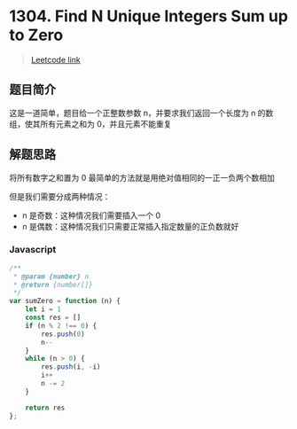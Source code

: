 # 1304. Find N Unique Integers Sum up to Zero

> [Leetcode link](https://leetcode.com/problems/find-n-unique-integers-sum-up-to-zero)

## 题目简介

这是一道简单，题目给一个正整数参数 n，并要求我们返回一个长度为 n 的数组，使其所有元素之和为 0，并且元素不能重复

## 解题思路

将所有数字之和置为 0 最简单的方法就是用绝对值相同的一正一负两个数相加

但是我们需要分成两种情况：

- n 是奇数：这种情况我们需要插入一个 0
- n 是偶数：这种情况我们只需要正常插入指定数量的正负数就好

### Javascript

```javascript
/**
 * @param {number} n
 * @return {number[]}
 */
var sumZero = function (n) {
    let i = 1
    const res = []
    if (n % 2 !== 0) {
        res.push(0)
        n--
    }
    while (n > 0) {
        res.push(i, -i)
        i++
        n -= 2
    }

    return res
};
```